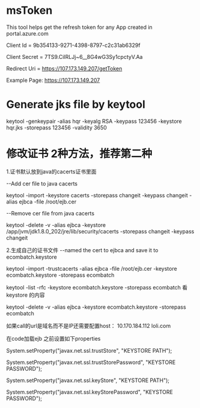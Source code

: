 # msToken
This tool helps get the refresh token for any App created in portal.azure.com

Client Id = 9b354133-9271-4398-8797-c2c31ab6329f

Client Secret = 7TS9.CiIRLJj~6__8G4wG3Sy1cpctyV.Aa

Redirect Uri = https://107.173.149.207/getToken

Example Page: https://107.173.149.207

# Generate jks file by keytool
keytool -genkeypair -alias hqr -keyalg RSA -keypass 123456 -keystore hqr.jks -storepass 123456 -validity 3650


# 修改证书 2种方法，推荐第二种
1.证书默认放到java的cacerts证书里面

--Add cer file to java cacerts

keytool -import -keystore cacerts -storepass changeit -keypass changeit -alias ejbca -file /root/ejb.cer

--Remove cer file from java cacerts

keytool -delete -v -alias ejbca -keystore /app/jvm/jdk1.8.0_202/jre/lib/security/cacerts -storepass changeit -keypass changeit

 
2.生成自己的证书文件
--named the cert to ejbca and save it to ecombatch.keystore

keytool -import -trustcacerts -alias ejbca -file /root/ejb.cer -keystore ecombatch.keystore -storepass ecombatch

keytool -list -rfc -keystore ecombatch.keystore -storepass ecombatch 看keystore 的内容

keytool -delete -v -alias ejbca -keystore ecombatch.keystore -storepass ecombatch

如果call的url是域名而不是IP还需要配置host： 
10.170.184.112   loli.com

在code加载ejb 之前设置如下properties


System.setProperty("javax.net.ssl.trustStore", "KEYSTORE PATH");

System.setProperty("javax.net.ssl.trustStorePassword", "KEYSTORE PASSWORD");

System.setProperty("javax.net.ssl.keyStore", "KEYSTORE PATH");

System.setProperty("javax.net.ssl.keyStorePassword", "KEYSTORE PASSWORD");

